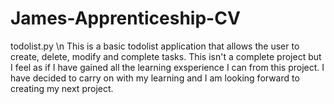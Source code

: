 # James-Apprenticeship-CV
todolist.py \n
This is a basic todolist application that allows the user to create, delete, modify and complete tasks. This isn't a complete project but I feel as if I have gained all the learning exsperience I can from this project. I have decided to carry on with my learning and I am looking forward to creating my next project. 
